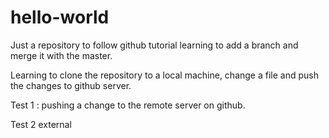 # hello-world
Just a repository to follow github tutorial
learning to add a branch and merge it with the master.

Learning to clone the repository to a local machine, change a file and push the changes to github server.

Test 1 : pushing a change to the remote server on github.

Test 2 external
